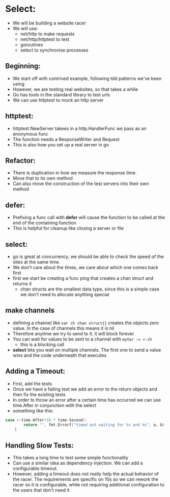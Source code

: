 # Select:

- We will be building a website racer
- We will use:
	- net/http to make requests
	- net/http/httptest to test
	- goroutines
	- select to synchronise processes

## Beginning:
- We start off with contrived example, following tdd patterns we've been using
- However, we are testing real websites, so that takes a while
- Go has tools in the standard library to test urls
- We can use httptest to mock an http server

## httptest:
- httptest.NewServer takees in a http.HandlerFunc we pass as an anonymous func
- The function needs a ResponseWriter and Request
- This is also how you set up a real server in go

## Refactor:
- There is duplication in how we measure the response time.
- Move that to its own method
- Can also move the construction of the test servers into their own method

## defer:
- Prefixing a func call with **defer** will cause the function to be called at the end of the containing function
- This is helpful for cleanup like closing a server or file

## select:
- go is great at concurrency, we should be able to check the speed of the sites at the same time. 
- We don't care about the times, we care about which one comes back first
- first we start be creating a func ping that creates a chan struct and returns it
	- chan structs are the smallest data type, since this is a simple case we don't need to allocate anything special

## make channels
- defining a channel like `var ch chan struct{}` creates the objects zero value. In the case of channels this means it is nil
- Therefore anytime we try to send to it, it will block forever
- You can wait for values to be sent to a channel with `myVar := <-ch`
	- this is a blocking call
- **select** lets you wait on multiple channels. The first one to send a value wins and the code underneath that executes

## Adding a Timeout:
- First, add the tests
- Once we have a failing test we add an error to the return objects and then fix the existing tests
- In order to throw an error after a certain time has occurred we can use time.After in conjunction with the select
- something like this:
```go
case <-time.After(10 * time.Second):
		return "", fmt.Errorf("timed out waiting for %s and %s", a, b)
	}
```


## Handling Slow Tests:
- This takes a long time to test some simple functionality
- Can use a similar idea as dependency injection. We can add a configurable timeout.
- However, adding a timeout does not really help the actual behavior of the racer. The requirements are specific on 10s so we can rework the racer so it is configurable, while not requiring additional configuration to the users that don't need it

